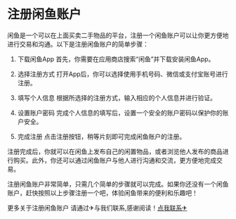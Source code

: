# 注册闲鱼账户

闲鱼是一个可以在上面买卖二手物品的平台，注册一个闲鱼账户可以让你更方便地进行交易和沟通。以下是注册闲鱼账户的简单步骤：

1. 下载闲鱼App
   首先，你需要在应用商店搜索“闲鱼”并下载安装闲鱼App。

2. 选择注册方式
   打开App后，你可以选择使用手机号码、微信或支付宝账号进行注册。

3. 填写个人信息
   根据所选择的注册方式，输入相应的个人信息并进行验证。

4. 设置账户密码
   完成个人信息的填写后，设置一个安全的账户密码以保护你的账户安全。

5. 完成注册
   点击注册按钮，稍等片刻即可完成闲鱼账户的注册。

注册完成后，你就可以在闲鱼上发布自己的闲置物品，或者浏览他人发布的商品进行购买。此外，你还可以通过闲鱼账户与他人进行沟通和交流，更方便地完成交易。

注册闲鱼账户非常简单，只需几个简单的步骤就可以完成。如果你还没有一个闲鱼账户，赶快按照以上步骤注册一个吧，体验闲鱼带来的便利和乐趣吧！

更多关于注册闲鱼账户 请通过✈与我们联系,感谢阅读！[点我联系✈](https://www.G208.com)